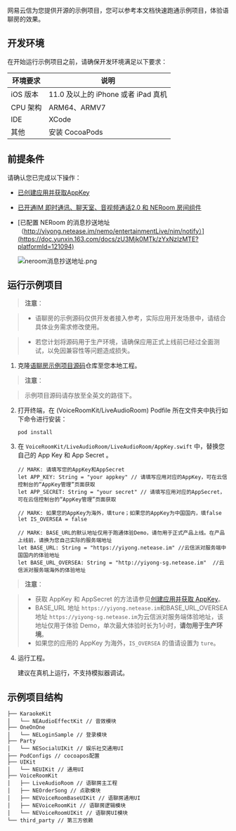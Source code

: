 网易云信为您提供开源的示例项目，您可以参考本文档快速跑通示例项目，体验语聊房的效果。

## 开发环境

在开始运行示例项目之前，请确保开发环境满足以下要求：

| 环境要求                                                        | 说明                                                      |
| ------------------------------------------------------------ | ------------------------------------------------------------ |
|  iOS 版本  |  11.0 及以上的 iPhone 或者 iPad 真机   |
|  CPU 架构 | ARM64、ARMV7   |
| IDE | XCode   |
| 其他 | 安装 CocoaPods  |

## 前提条件

请确认您已完成以下操作：

- [已创建应用并获取AppKey](https://doc.yunxin.163.com/console/docs/TIzMDE4NTA?platform=console)
- [已开通IM 即时通讯、聊天室、音视频通话2.0 和 NERoom 房间组件](https://doc.yunxin.163.com/group-voice-room/docs/DM4NzM1Mzk?platform=iOS)
- [已配置 NERoom 的消息抄送地址（http://yiyong.netease.im/nemo/entertainmentLive/nim/notify）](https://doc.yunxin.163.com/docs/zU3Mjk0MTk/zYxNzIzMTE?platformId=121094)

    ![neroom消息抄送地址.png](https://yx-web-nosdn.netease.im/common/8cd222db079b0bbe16b3b246be350268/neroom消息抄送地址.png)



## 运行示例项目

> **注意**：

>- 语聊房的示例源码仅供开发者接入参考，实际应用开发场景中，请结合具体业务需求修改使用。

>- 若您计划将源码用于生产环境，请确保应用正式上线前已经过全面测试，以免因兼容性等问题造成损失。



  
1. 克隆[语聊房示例项目源码](https://github.com/netease-kit/NEChatroom/tree/master/iOS)仓库至您本地工程。


> **注意**：

>示例项目源码请存放至全英文的路径下。
    

2. 打开终端，在 (VoiceRoomKit/LiveAudioRoom) Podfile 所在文件夹中执行如下命令进行安装：

    ```
    pod install 
    ```

3. 在 `VoiceRoomKit/LiveAudioRoom/LiveAudioRoom/AppKey.swift` 中，替换您自己的 App Key 和 App Secret 。 
   

    ```
    // MARK: 请填写您的AppKey和AppSecret
    let APP_KEY: String = "your appkey" // 请填写应用对应的AppKey，可在云信控制台的“AppKey管理”页面获取
    let APP_SECRET: String = "your secret" // 请填写应用对应的AppSecret，可在云信控制台的“AppKey管理”页面获取

    // MARK: 如果您的AppKey为海外，填ture；如果您的AppKey为中国国内，填false
    let IS_OVERSEA = false

    // MARK: BASE_URL的默认地址仅用于跑通体验Demo，请勿用于正式产品上线。在产品上线前，请换为您自己实际的服务端地址
    let BASE_URL: String = "https://yiyong.netease.im" //云信派对服务端中国国内的体验地址
    let BASE_URL_OVERSEA: String = "http://yiyong-sg.netease.im"  //云信派对服务端海外的体验地址

    ```


> **注意**：

>- 获取 AppKey 和 AppSecret 的方法请参见<a href="https://doc.yunxin.163.com/console/docs/TIzMDE4NTA?platform=console#获取-appkey" target="_blank">创建应用并获取 AppKey</a>。
>- BASE_URL 地址 `https://yiyong.netease.im`和BASE_URL_OVERSEA 地址 `https://yiyong-sg.netease.im`为云信派对服务端体验地址，该地址仅用于体验 Demo，单次最大体验时长为1小时，**请勿用于生产环境**。
>- 如果您的应用的 AppKey 为海外，`IS_OVERSEA` 的值请设置为 `ture`。
 
 

4. 运行工程。

    建议在真机上运行，不支持模拟器调试。





## 示例项目结构

```
├── KaraokeKit
│   └── NEAudioEffectKit // 音效模块
├── OneOnOne
│   └── NELoginSample // 登录模块
├── Party
│   └── NESocialUIKit // 娱乐社交通用UI
├── PodConfigs // cocoapos配置
├── UIKit
│   └── NEUIKit // 通用UI
├── VoiceRoomKit
│   ├── LiveAudioRoom // 语聊房主工程
│   ├── NEOrderSong // 点歌模块
│   ├── NEVoiceRoomBaseUIKit // 语聊房通用UI
│   ├── NEVoiceRoomKit // 语聊房逻辑模块
│   └── NEVoiceRoomUIKit // 语聊房UI模块
└── third_party // 第三方依赖
```
